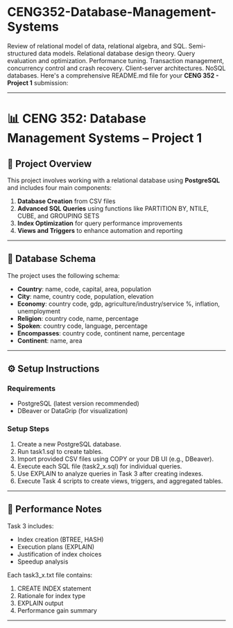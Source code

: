 # CENG352-Database-Management-Systems
Review of relational model of data, relational algebra, and SQL. Semi-structured data models. Relational database design theory. Query evaluation and optimization. Performance tuning. Transaction management, concurrency control and crash recovery. Client-server architectures. NoSQL databases. 
Here's a comprehensive README.md file for your **CENG 352 - Project 1** submission:

---

# 📊 CENG 352: Database Management Systems – Project 1


## 📁 Project Overview

This project involves working with a relational database using **PostgreSQL** and includes four main components:

1. **Database Creation** from CSV files
2. **Advanced SQL Queries** using functions like PARTITION BY, NTILE, CUBE, and GROUPING SETS
3. **Index Optimization** for query performance improvements
4. **Views and Triggers** to enhance automation and reporting

---

## 📐 Database Schema

The project uses the following schema:

* **Country**: name, code, capital, area, population
* **City**: name, country code, population, elevation
* **Economy**: country code, gdp, agriculture/industry/service %, inflation, unemployment
* **Religion**: country code, name, percentage
* **Spoken**: country code, language, percentage
* **Encompasses**: country code, continent name, percentage
* **Continent**: name, area

---

## ⚙️ Setup Instructions

### Requirements

* PostgreSQL (latest version recommended)
* DBeaver or DataGrip (for visualization)

### Setup Steps

1. Create a new PostgreSQL database.
2. Run task1.sql to create tables.
3. Import provided CSV files using COPY or your DB UI (e.g., DBeaver).
4. Execute each SQL file (task2_x.sql) for individual queries.
5. Use EXPLAIN to analyze queries in Task 3 after creating indexes.
6. Execute Task 4 scripts to create views, triggers, and aggregated tables.

---

## 🧪 Performance Notes

Task 3 includes:

* Index creation (BTREE, HASH)
* Execution plans (EXPLAIN)
* Justification of index choices
* Speedup analysis

Each task3_x.txt file contains:

1. CREATE INDEX statement
2. Rationale for index type
3. EXPLAIN output
4. Performance gain summary

---
